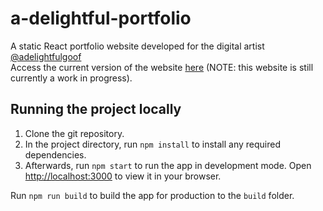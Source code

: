 # a-delightful-portfolio
A static React portfolio website developed for the digital artist [@adelightfulgoof](https://twitter.com/ADelightfulGoof) \
Access the current version of the website [here](https://ganglyimp.github.io/a-delightful-portfolio/) (NOTE: this website is still currently a work in progress).

## Running the project locally

1. Clone the git repository.
2. In the project directory, run `npm install` to install any required dependencies.
3. Afterwards, run `npm start` to run the app in development mode. Open [http://localhost:3000](http://localhost:3000) to view it in your browser.

Run `npm run build` to build the app for production to the `build` folder.
